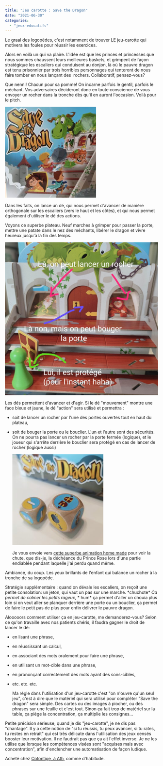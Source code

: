 ```yaml
---
title: "Jeu carotte : Save the Dragon"
date: "2021-06-30"
categories: 
  - "jeux-educatifs"
---
```


Le graal des logopèdes, c'est notamment de trouver LE jeu-carotte qui motivera les foules pour réussir les exercices.

Alors en voilà un qui va plaire. L'idée est que les princes et princesses que nous sommes chaussent leurs meilleures baskets, et grimpent de façon stratégique les escaliers qui conduisent au donjon, là où le pauvre dragon est tenu prisonnier par trois horribles personnages qui tenteront de nous faire tomber en nous lançant des  rochers. Collaboratif, pensez-vous?

Que nenni! Chacun pour sa pomme! On incarne parfois le gentil, parfois le méchant. Vos adversaires décideront donc en toute conscience de vous envoyer un rocher dans la tronche dès qu'il en auront l'occasion. Voilà pour le pitch.

![](/static/img/IMG_20210630_181433-300x300.jpg)

Dans les faits, on lance un dé, qui nous permet d'avancer de manière orthogonale sur les escaliers (vers le haut et les côtés), et qui nous permet également d'utiliser le dé des actions.

Voyons ce superbe plateau. Neuf marches à grimper pour passer la porte, mettre une patate dans le nez des méchants, libérer le dragon et vivre heureux jusqu'à la fin des temps.

![](/static/img/IMG_20210630_174829-1024x1024.jpg)

Les dés permettent d'avancer et d'agir. Si le dé "mouvement" montre une face bleue et jaune, le dé "action" sera utilisé et permettra :

- soit de lancer un rocher par l'une des portes ouvertes tout en haut du plateau,
- soit de bouger la porte ou le bouclier. L'un et l'autre sont des sécurités. On ne pourra pas lancer un rocher par la porte fermée (logique), et le joueur qui s'arrête derrière le bouclier sera protégé en cas de lancer de rocher (logique aussi)
    
    ![](/static/img/IMG_20210630_174923-300x300.jpg)
    
    Je vous envoie vers [cette superbe animation home made](https://www.instagram.com/p/CQwDbiAF6hv/) pour voir la chute, que dis-je, la déchéance du Prince Rose lors d'une partie endiablée pendant laquelle j'ai perdu quand même.

Ambiance, du coup. Les yeux brillants de l'enfant qui balance un rocher à la tronche de sa logopède.

Stratégie supplémentaire : quand on dévale les escaliers, on reçoit une petite consolation: un jeton, qui vaut un pas sur une marche. \*chuchote\* _Ca permet de calmer les petits rageux_, \* hum\* ça permet d'aller un chouia plus loin si on veut aller se planquer derrière une porte ou un bouclier, ça permet de faire le petit pas de plus pour enfin délivrer le pauvre dragon.

Alooooors comment utiliser ça en jeu-carotte, me demanderez-vous? Selon ce qu'on travaille avec nos patients chéris, il faudra gagner le droit de lancer le dé:

- en lisant une phrase,
- en réussissant un calcul,
- en associant des mots oralement pour faire une phrase,
- en utilisant un mot-cible dans une phrase,
- en prononçant correctement des mots ayant des sons-cibles,
- etc. etc. etc.
    
    Ma règle dans l'utilisation d'un jeu-carotte c'est "on n'ouvre qu'un seul jeu", c'est à dire que le matériel qui sera utilisé pour compléter "Save the dragon" sera simple. Des cartes ou des images à piocher, ou des phrases sur une feuille et c'est tout. Sinon ça fait trop de matériel sur la table, ça piège la concentration, ça multiplie les consignes...

Petite précision sérieuse, quand je dis "jeu-carotte", je ne dis pas "chantage". Il y a cette notion de "si tu réussis, tu peux avancer, si tu rates, tu restes en retrait" qui est très délicate dans l'utilisation des jeux censés booster leur motivation. Il ne faudrait pas que ça ait l'effet inverse. Je ne les utilise que lorsque les compétences visées sont "acquises mais avec concentration", afin d'enclencher une automatisation de façon ludique.

Acheté chez [Cotontige, à Ath](https://www.facebook.com/boutique.cotontige), comme d'habitude.
